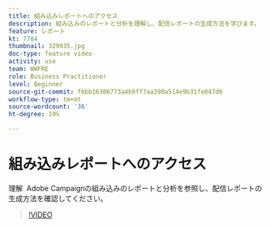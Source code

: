 ```yaml
---
title: 組み込みレポートへのアクセス
description: 組み込みのレポートと分析を理解し、配信レポートの生成方法を学びます。
feature: レポート
kt: 7784
thumbnail: 329935.jpg
doc-type: feature video
activity: use
team: WWFRE
role: Business Practitioner
level: Beginner
source-git-commit: f6bb16306773a4b6ff7aa390a514e9b31fe047d6
workflow-type: tm+mt
source-wordcount: '36'
ht-degree: 19%

---
```



# 組み込みレポートへのアクセス

理解  Adobe Campaignの組み込みのレポートと分析を参照し、配信レポートの生成方法を確認してください。

>[!VIDEO](https://video.tv.adobe.com/v/329935?quality=12)
